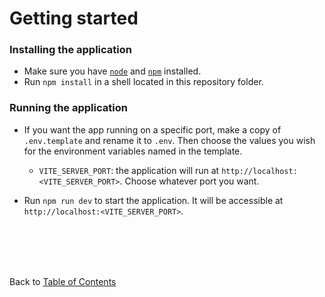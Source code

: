 # Getting started

### Installing the application

- Make sure you have [`node`](https://nodejs.org/en) and [`npm`](https://www.npmjs.com/) installed.
- Run `npm install` in a shell located in this repository folder.

### Running the application

- If you want the app running on a specific port, make a copy of `.env.template` and rename it to `.env`. Then choose the values you wish for the environment variables named in the template.

    - `VITE_SERVER_PORT`: the application will run at `http://localhost:<VITE_SERVER_PORT>`. Choose whatever port you want.

- Run `npm run dev` to start the application. It will be accessible at `http://localhost:<VITE_SERVER_PORT>`.

<br>
<br>
<br>
<br>

Back to [Table of Contents](./index.md)